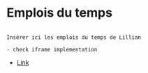 # Emplois du temps

```{note}

Insérer ici les emplois du temps de Lillian

- check iframe implementation

```

- [Link](https://docs.google.com/spreadsheets/d/1NE_VWOpXGLNAY4IUegRljR963RRZOxpD_Ol3nFR-TAI/edit?usp=sharing)